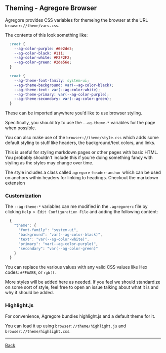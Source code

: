 ## Theming - Agregore Browser

Agregore provides CSS variables for themeing the browser at the URL `browser://theme/vars.css`.

The contents of this look something like:

```css
  :root {
    --ag-color-purple: #6e2de5;
    --ag-color-black: #111;
    --ag-color-white: #F2F2F2;
    --ag-color-green: #2de56e;
  }

  :root {
    --ag-theme-font-family: system-ui;
    --ag-theme-background: var(--ag-color-black);
    --ag-theme-text: var(--ag-color-white);
    --ag-theme-primary: var(--ag-color-purple);
    --ag-theme-secondary: var(--ag-color-green);
  }
```

These can be imported anywhere you'd like to use browser styling.

Specifically, you should try to use the `--ag-theme-*` variables for the page when possible.

You can also make use of the `browser://theme/style.css` which adds some default styling to stuff like headers, the background/text colors, and links.

This is useful for styling markdown pages or other pages with basic HTML. You probably shouldn't include this if you're doing something fancy with styling as the styles may change over time.

The style includes a class called `agregore-header-anchor` which can be used on anchors within headers for linking to headings. Checkout the markdown extension

### Customization

The `--ag-theme-*` variables can me modified in the `.agregorerc` file by clicking `Help > Edit Configuration File` and adding the following content:

```javascript
  {
    "theme": {
      "font-family": "system-ui",
      "background": "var(--ag-color-black)",
      "text": "var(--ag-color-white)",
      "primary": "var(--ag-color-purple)",
      "secondary": "var(--ag-color-green)"
    }
  }
```

You can replace the various values with any valid CSS values like Hex codes: `#FFAABB`, or `rgb()`.

More styles will be added here as needed. If you feel we should standardize on some sort of style, feel free to open an issue talking about what it is and why it should be added.

### Highlight.js

For convenience, Agregore bundles highlight.js and a default theme for it.

You can load it up using `browser://theme/highlight.js` and `browser://theme/highlight.css`.

---

[Back](/)
